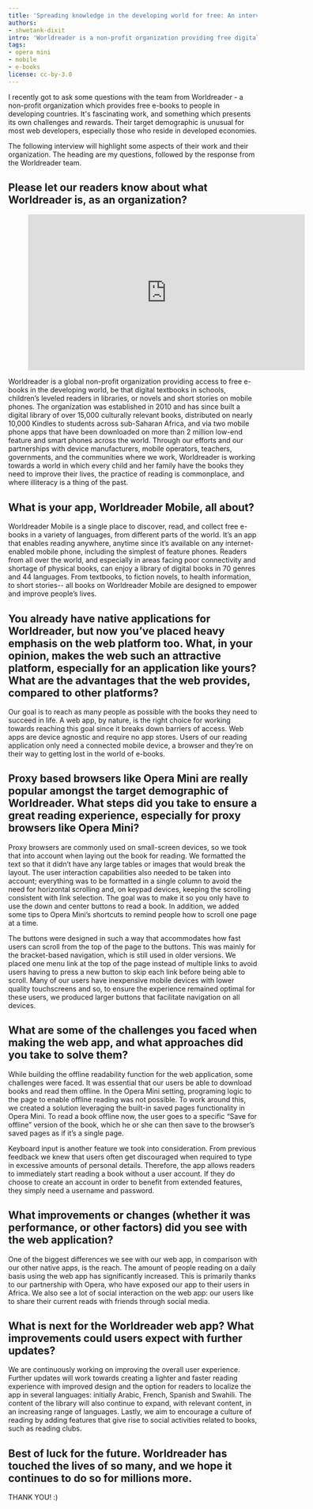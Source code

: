 ```yaml
---
title: 'Spreading knowledge in the developing world for free: An interview with the Worldreader team'
authors:
- shwetank-dixit
intro: 'Worldreader is a non-profit organization providing free digital book people in developing countries. I got to ask their team a few questions regarding their fascinating work in developing countries'
tags:
- opera mini
- mobile
- e-books
license: cc-by-3.0
---
```



I recently got to ask some questions with the team from Worldreader - a non-profit organization which provides free e-books to people in developing countries. It's fascinating work, and something which presents its own challenges and rewards. Their target demographic is unusual for most web developers, especially those who reside in developed economies. 

The following interview will highlight some aspects of their work and their organization. The heading are my questions, followed by the response from the Worldreader team.


## Please let our readers know about what Worldreader is, as an organization?

<figure block="figure">
<iframe width="560" height="315" src="https://www.youtube.com/embed/PzRt7xTa4hE" frameborder="0" allowfullscreen></iframe>
</figure>

Worldreader is a global non-profit organization providing access to free e-books in the developing world, be that digital textbooks in schools, children’s leveled readers in libraries, or novels and short stories on mobile phones. The organization was established in 2010 and has since built a digital library of over 15,000 culturally relevant books, distributed on nearly 10,000 Kindles to students across sub-Saharan Africa, and via two mobile phone apps that have been downloaded on more than 2 million low-end feature and smart phones across the world. Through our efforts and our partnerships with device manufacturers, mobile operators, teachers, governments, and the communities where we work, Worldreader is working towards a world in which every child and her family have the books they need to improve their lives, the practice of reading is commonplace, and where illiteracy is a thing of the past.


## What is your app, Worldreader Mobile, all about?

Worldreader Mobile is a single place to discover, read, and collect free e-books in a variety of languages, from different parts of the world. It’s an app that enables reading anywhere, anytime since it’s available on any internet-enabled mobile phone, including the simplest of feature phones. Readers from all over the world, and especially in areas facing poor connectivity and shortage of physical books, can enjoy a library of digital books in 70 genres and 44 languages. From textbooks, to fiction novels, to health information, to short stories-- all books on Worldreader Mobile are designed to empower and improve people’s lives.

## You already have native applications for Worldreader, but now you’ve placed heavy emphasis on the web platform too. What, in your opinion, makes the web such an attractive platform, especially for an application like yours? What are the advantages that the web provides, compared to other platforms?

Our goal is to reach as many people as possible with the books they need to succeed in life. A web app, by nature, is the right choice for working towards reaching this goal since it breaks down barriers of access. Web apps are device agnostic and require no app stores. Users of our reading application only need a connected mobile device, a browser and they’re on their way to getting lost in the world of e-books.


## Proxy based browsers like Opera Mini are really popular amongst the target demographic of Worldreader. What steps did you take to ensure a great reading experience, especially for proxy browsers like Opera Mini?

Proxy browsers are commonly used on small-screen devices, so we took that into account when laying out the book for reading. We formatted the text so that it didn’t have any large tables or images that would break the layout. The user interaction capabilities also needed to be taken into account; everything was to be formatted in a single column to avoid the need for horizontal scrolling and, on keypad devices, keeping the scrolling consistent with link selection. The goal was to make it so you only have to use the down and center buttons to read a book. In addition, we added some tips to Opera Mini’s shortcuts to remind people how to scroll one page at a time.

The buttons were designed in such a way that accommodates how fast users can scroll from the top of the page to the buttons. This was mainly for the bracket-based navigation, which is still used in older versions. We placed one menu link at the top of the page instead of multiple links to avoid users having to press a new button to skip each link before being able to scroll. Many of our users have inexpensive mobile devices with lower quality touchscreens and so, to ensure the experience remained optimal for these users, we produced larger buttons that facilitate navigation on all devices. 

## What are some of the challenges you faced when making the web app, and what approaches did you take to solve them?


While building the offline readability function for the web application, some challenges were faced. It was essential that our users be able to download books and read them offline. In the Opera Mini setting, programing logic to the page to enable offline reading was not possible. To work around this, we created a solution leveraging the built-in saved pages functionality in Opera Mini. To read a book offline now,  the user goes to a specific “Save for offline” version of the book, which he or she can then save to the browser’s saved pages as if it’s a single page.

Keyboard input is another feature we took into consideration. From previous feedback we knew that users often get discouraged when required to type in excessive amounts of personal details. Therefore, the app allows readers to immediately start reading a book without a user account. If they do choose to create an account in order to benefit from extended features, they simply need a username and password. 

## What improvements or changes (whether it was performance, or other factors) did you see with the web application?


One of the biggest differences we see with our web app, in comparison with our other native apps, is the reach. The amount of people reading on a daily basis using the web app has significantly increased. This is primarily thanks to our partnership with Opera, who have exposed our app to their users in Africa. We also see a lot of social interaction on the web app: our users like to share their current reads with friends through social media.


## What is next for the Worldreader web app? What improvements could users expect with further updates?

We are continuously working on improving the overall user experience. Further updates will work towards creating a lighter and faster reading experience with improved design and the option for readers to localize the app in several languages: initially Arabic, French, Spanish and Swahili.  The content of the library will also continue to expand, with relevant content, in an increasing range of languages. Lastly, we aim to encourage a culture of reading by adding features that give rise to social activities related to books, such as reading clubs.

## Best of luck for the future. Worldreader has touched the lives of so many, and we hope it continues to do so for millions more.

THANK YOU! :) 











